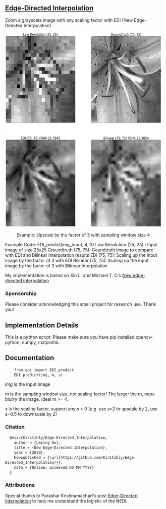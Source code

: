 ## [Edge-Directed Interpolation](http://chiranjivi.tripod.com/EDITut.html)

Zoom a grayscale image with any scaling factor with EDI (New Edge-Directed Interpolation)

<p align = 'center'>
<img src = 'images/flower3.png' height = '627px'>
</p>
<p align = 'center'>
Example: Upscale by the factor of 3 with sampling window size 4
</p>

Example Code: EDI_predict(img_input, 4, 3)
Low Resolution (25, 25) : Input image of size 25x25
Groundtruth (75, 75): Goundtruth image to compare with EDI and Bilinear Interpolation results
EDI (75, 75): Scaling up the input image by the factor of 3 with EDI
Bilinear (75, 75): Scaling up the input image by the factor of 3 with Bilinear Interpolation


My implementation is based on Xin L. and Michael T. O's [New edge-directed interpolation](https://ieeexplore.ieee.org/document/951537)

### Sponsorship

Please consider acknowledging this small project for research use. Thank you!

## Implementation Details

This is a python script. Please make sure you have pip installed opencv-python, numpy, matplotlib.

## Documentation

```
    from edi import EDI_predict
    EDI_predict(img, m, s)
```

*img* is the input image
    
*m* is the sampling window size, not scaling factor! The larger the m, more blurry the image. Ideal m >= 4. 

*s* is the scaling factor, support any s > 0 (e.g. use s=2 to upscale by 2, use s=0.5 to downscale by 2)

### Citation

```
  @misc{Kirstihly/Edge-Directed_Interpolation,
    author = {Leying Hu},
    title = {New Edge-Directed Interpolation},
    year = {2020},
    howpublished = {\url{https://github.com/Kirstihly/Edge-Directed_Interpolation/}},
    note = {Online; accessed DD MM YYYY} 
  }
```

### Attributions

Special thanks to Parashar Krishnamachari's post [Edge-Directed Interpolation](http://chiranjivi.tripod.com/EDITut.html) to help me understand the logistic of the NEDI.
